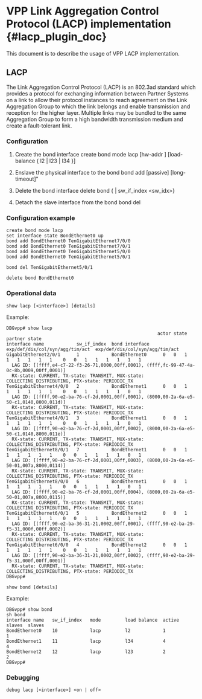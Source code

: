 # VPP Link Aggregation Control Protocol (LACP) implementation    {#lacp_plugin_doc}

This document is to describe the usage of VPP LACP implementation.

## LACP

The Link Aggregation Control Protocol (LACP) is an 802.3ad standard which
provides a protocol for exchanging information between Partner Systems on a
link to allow their protocol instances to reach agreement on the Link Aggregation
Group to which the link belongs and enable transmission and reception for the
higher layer. Multiple links may be bundled to the same Aggregation Group to form
a high bandwidth transmission medium and create a fault-tolerant link.


### Configuration

1. Create the bond interface
create bond mode lacp [hw-addr <mac-address>] [load-balance { l2 | l23 | l34 }]

2. Enslave the physical interface to the bond
bond add <bond-interface-name> <slave-interface> [passive] [long-timeout]"

3. Delete the bond interface
delete bond {<interface> | sw_if_index <sw_idx>}

4. Detach the slave interface from the bond
bond del <slave-interface>

### Configuration example

```
create bond mode lacp
set interface state BondEthernet0 up
bond add BondEthernet0 TenGigabitEthernet7/0/0
bond add BondEthernet0 TenGigabitEthernet7/0/1
bond add BondEthernet0 TenGigabitEthernet5/0/0
bond add BondEthernet0 TenGigabitEthernet5/0/1
```

```
bond del TenGigabitEthernet5/0/1
```

```
delete bond BondEthernet0
```

### Operational data

```
show lacp [<interface>] [details]
```

Example:

```
DBGvpp# show lacp
                                                        actor state                      partner state
interface name            sw_if_index  bond interface   exp/def/dis/col/syn/agg/tim/act  exp/def/dis/col/syn/agg/tim/act
GigabitEthernet2/0/1      1            BondEthernet0      0   0   1   1   1   1   1   1    0   0   1   1   1   1   1   1
  LAG ID: [(ffff,e4-c7-22-f3-26-71,0000,00ff,0001), (ffff,fc-99-47-4a-0c-8b,0009,00ff,0001)]
  RX-state: CURRENT, TX-state: TRANSMIT, MUX-state: COLLECTING_DISTRIBUTING, PTX-state: PERIODIC_TX
TenGigabitEthernet4/0/0   2            BondEthernet1      0   0   1   1   1   1   1   1    0   0   1   1   1   1   0   1
  LAG ID: [(ffff,90-e2-ba-76-cf-2d,0001,00ff,0001), (8000,00-2a-6a-e5-50-c1,0140,8000,011d)]
  RX-state: CURRENT, TX-state: TRANSMIT, MUX-state: COLLECTING_DISTRIBUTING, PTX-state: PERIODIC_TX
TenGigabitEthernet4/0/1   3            BondEthernet1      0   0   1   1   1   1   1   1    0   0   1   1   1   1   0   1
  LAG ID: [(ffff,90-e2-ba-76-cf-2d,0001,00ff,0002), (8000,00-2a-6a-e5-50-c1,0140,8000,011e)]
  RX-state: CURRENT, TX-state: TRANSMIT, MUX-state: COLLECTING_DISTRIBUTING, PTX-state: PERIODIC_TX
TenGigabitEthernet8/0/1   7            BondEthernet1      0   0   1   1   1   1   1   1    0   0   1   1   1   1   0   1
  LAG ID: [(ffff,90-e2-ba-76-cf-2d,0001,00ff,0003), (8000,00-2a-6a-e5-50-01,007a,8000,0114)]
  RX-state: CURRENT, TX-state: TRANSMIT, MUX-state: COLLECTING_DISTRIBUTING, PTX-state: PERIODIC_TX
TenGigabitEthernet8/0/0   6            BondEthernet1      0   0   1   1   1   1   1   1    0   0   1   1   1   1   0   1
  LAG ID: [(ffff,90-e2-ba-76-cf-2d,0001,00ff,0004), (8000,00-2a-6a-e5-50-01,007a,8000,0115)]
  RX-state: CURRENT, TX-state: TRANSMIT, MUX-state: COLLECTING_DISTRIBUTING, PTX-state: PERIODIC_TX
TenGigabitEthernet6/0/1   5            BondEthernet2      0   0   1   1   1   1   1   1    0   0   1   1   1   1   1   1
  LAG ID: [(ffff,90-e2-ba-36-31-21,0002,00ff,0001), (ffff,90-e2-ba-29-f5-31,000f,00ff,0002)]
  RX-state: CURRENT, TX-state: TRANSMIT, MUX-state: COLLECTING_DISTRIBUTING, PTX-state: PERIODIC_TX
TenGigabitEthernet6/0/0   4            BondEthernet2      0   0   1   1   1   1   1   1    0   0   1   1   1   1   1   1
  LAG ID: [(ffff,90-e2-ba-36-31-21,0002,00ff,0002), (ffff,90-e2-ba-29-f5-31,000f,00ff,0001)]
  RX-state: CURRENT, TX-state: TRANSMIT, MUX-state: COLLECTING_DISTRIBUTING, PTX-state: PERIODIC_TX
DBGvpp#
```

```
show bond [details]
````

Example:

```
DBGvpp# show bond
sh bond
interface name   sw_if_index   mode         load balance  active slaves  slaves
BondEthernet0    10            lacp         l2            1              1
BondEthernet1    11            lacp         l34           4              4
BondEthernet2    12            lacp         l23           2              2
DBGvpp#
```

### Debugging

```
debug lacp [<interface>] <on | off>
```
